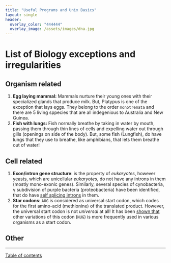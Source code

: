 ```yaml
---
title: "Useful Programs and Unix Basics"
layout: single
header:
  overlay_color: "444444"
  overlay_image: /assets/images/dna.jpg
---
```


# List of Biology exceptions and irregularities

## Organism related
1. **Egg laying mammal:** Mammals nurture their young ones with their specialized glands that produce milk. But, Platypus is one of the exception that lays eggs. They belong to the order `monotremata` and there are 5 living sppecies that are all indegenious to Australia and New Guinea.
2. **Fish with lungs:** Fish normally breathe by taking in water by mouth, passing them through thin lines of cells and expelling water out through gills (openings on side of the body). But, some fish (Lungfish), do have lungs that they use to breathe, like amphibians, that lets them breathe out of water!

## Cell related

1. **Exon/intron gene structure**: is the property of _eukaryotes_, however yeasts, which are unicellular _eukaryotes_, do not have any introns in them (mostly mono-exonic genes). Similarly, several species of cynobacteria, &#947; subdivision of purple bacteria (proteobacteria) have been identified, that do have [self splicing introns](https://www.nature.com/articles/364358a0) in them.
2. **Star codons**: `AUG` is considered as universal start codon, which codes for the first amino-acid (methionine) of the translated product. However, the universal start codon is not _universal_ at all! It has been [shown that](https://www.nature.com/articles/s41598-017-12619-6) other variations of this codon (`NUG`) is more frequently used in various organisms as a start codon.

## Other


---
[Table of contents](programs.md)
